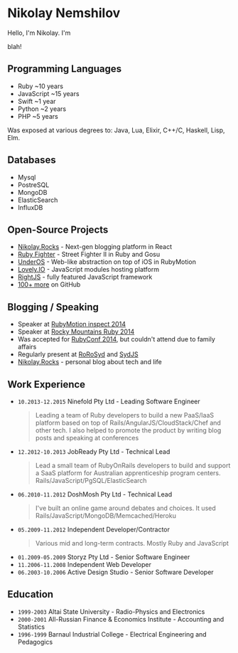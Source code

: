 # Nikolay Nemshilov

Hello, I'm Nikolay. I'm

blah!

## Programming Languages

* Ruby ~10 years
* JavaScript ~15 years
* Swift ~1 year
* Python ~2 years
* PHP ~5 years

Was exposed at various degrees to: Java, Lua, Elixir, C++/C, Haskell, Lisp, Elm.

## Databases

* Mysql
* PostreSQL
* MongoDB
* ElasticSearch
* InfluxDB


## Open-Source Projects

* [Nikolay.Rocks](https://github.com/MadRabbit/nikolay.rocks) - Next-gen blogging platform in React
* [Ruby Fighter](https://github.com/MadRabbit/ruby-fighter) - Street Fighter II in Ruby and Gosu
* [UnderOS](http://under-os.com) - Web-like abstraction on top of iOS in RubyMotion
* [Lovely.IO](http://lovely.io) - JavaScript modules hosting platform
* [RightJS](http://rightjs.org) - fully featured JavaScript framework
* [100+ more](https://github.com/MadRabbit?tab=repositories) on GitHub

## Blogging / Speaking

* Speaker at [RubyMotion inspect 2014](http://www.rubymotion.com/conference/)
* Speaker at [Rocky Mountains Ruby 2014](http://rockymtnruby.com)
* Was accepted for [RubyConf 2014](http://rubyconf.org), but couldn't attend due to family affairs
* Regularly present at [RoRoSyd](http://ruby.org.au/meetups/syd.html) and [SydJS](http://www.sydjs.com)
* [Nikolay.Rocks](http://nikolay.rocks) - personal blog about tech and life

## Work Experience

* `10.2013-12.2015` Ninefold Pty Ltd - Leading Software Engineer
  > Leading a team of Ruby developers to build a new PaaS/IaaS
  platform based on top of Rails/AngularJS/CloudStack/Chef and
  other tech. I also helped to promote the product by writing
  blog posts and speaking at conferences
* `12.2012-10.2013` JobReady Pty Ltd - Technical Lead
  > Lead a small team of RubyOnRails developers to build and
  support a SaaS platform for Australian apprenticeship
  program centers. Rails/JavaScript/PgSQL/ElasticSearch
* `06.2010-11.2012` DoshMosh Pty Ltd - Technical Lead
  > I've built an online game around debates and choices.
  It used Rails/JavaScript/MongoDB/Memcached/Heroku
* `05.2009-11.2012` Independent Developer/Contractor
  > Various mid and long-term contracts. Mostly Ruby and JavaScript
* `01.2009-05.2009` Storyz Pty Ltd - Senior Software Engineer
* `11.2006-11.2008` Independent Web Developer
* `06.2003-10.2006` Active Design Studio - Senior Software Developer

## Education

* `1999-2003` Altai State University - Radio-Physics and Electronics
* `2000-2001` All-Russian Finance & Economics Institute - Accounting and Statistics
* `1996-1999` Barnaul Industrial College - Electrical Engineering and Pedagogics


<script type="text/javascript">
(function() {
  var timer, i = 0;

  if (document.body.classList.contains("resume")) {
    var headers = [].slice.call(document.querySelectorAll("main article h2")),
        lists   = [].slice.call(document.querySelectorAll("main article h2 ~ ul"));

    timer = setInterval(next_block, 15000); next_block();
    //next_block();
  }

  function next_block() {
    for (var j=0; j < headers.length; j++) {
      headers[j].classList[headers[j] == headers[i] ? 'add' : 'remove']('active');
      lists[j].classList[lists[j] == lists[i] ? 'add' : 'remove']('active');
    }

    if (!headers[++i]) { i = 0; }
  }
})();

</script>
